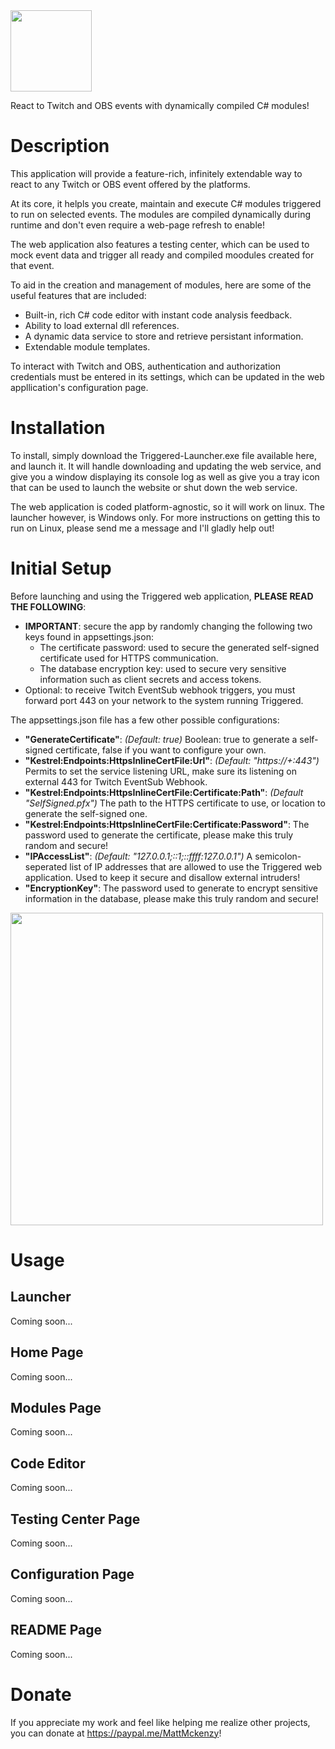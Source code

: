 

<img height="130" src="https://raw.githubusercontent.com/MattMckenzy/Triggered/main/Resources/Triggered.png">

React to Twitch and OBS events with dynamically compiled C# modules!

# Description

This application will provide a feature-rich, infinitely extendable way to react to any Twitch or OBS event offered by the platforms. 

At its core, it helpls you create, maintain and execute C# modules triggered to run on selected events. The modules are compiled dynamically during runtime and don't even require a web-page refresh to enable!

The web application also features a testing center, which can be used to mock event data and trigger all ready and compiled moodules created for that event. 

To aid in the creation and management of modules, here are some of the useful features that are included:
- Built-in, rich C# code editor with instant code analysis feedback. 
- Ability to load external dll references.
- A dynamic data service to store and retrieve persistant information.
- Extendable module templates.

To interact with Twitch and OBS, authentication and authorization credentials must be entered in its settings, which can be updated in the web appllication's configuration page.

# Installation

To install, simply download the Triggered-Launcher.exe file available here, and launch it. It will handle downloading and updating the web service, and give you a  window displaying its console log as well as give you a tray icon that can be used to launch the website or shut down the web service.

The web application is coded platform-agnostic, so it will work on linux. The launcher however, is Windows only. For more instructions on getting this to run on Linux, please send me a message and I'll gladly help out!

# Initial Setup

Before launching and using the Triggered web application, **PLEASE READ THE FOLLOWING**:
- **IMPORTANT**: secure the app by randomly changing the following two keys found in appsettings.json:
  - The certificate password: used to secure the generated self-signed certificate used for HTTPS communication.
  - The database encryption key: used to secure very sensitive information such as client secrets and access tokens.
- Optional: to receive Twitch EventSub webhook triggers, you must forward port 443 on your network to the system running Triggered.

The appsettings.json file has a few other possible configurations:
- **"GenerateCertificate"**: *(Default: true)* Boolean: true to generate a self-signed certificate, false if you want to configure your own.
- **"Kestrel:Endpoints:HttpsInlineCertFile:Url"**: *(Default: "https://+:443")* Permits to set the service listening URL, make sure its listening on external 443 for Twitch EventSub Webhook.
- **"Kestrel:Endpoints:HttpsInlineCertFile:Certificate:Path"**: *(Default "SelfSigned.pfx")* The path to the HTTPS certificate to use, or location to generate the self-signed one.
- **"Kestrel:Endpoints:HttpsInlineCertFile:Certificate:Password"**: The password used to generate the certificate, please make this truly random and secure!
- **"IPAccessList"**: *(Default: "127.0.0.1;::1;::ffff:127.0.0.1")* A semicolon-seperated list of IP addresses that are allowed to use the Triggered web application. Used to keep it secure and disallow external intruders!
- **"EncryptionKey"**: The password used to generate to encrypt sensitive information in the database, please make this truly random and secure!

<kbd><img align="center" height="500" src="https://raw.githubusercontent.com/MattMckenzy/Triggered/main/Resources/appsettings.png"></kbd>

# Usage

## Launcher

Coming soon...

## Home Page

Coming soon...

## Modules Page

Coming soon...

## Code Editor

Coming soon...

## Testing Center Page

Coming soon...

## Configuration Page

Coming soon...

## README Page

Coming soon...

# Donate

If you appreciate my work and feel like helping me realize other projects, you can donate at <a href="https://paypal.me/MattMckenzy">https://paypal.me/MattMckenzy</a>!
